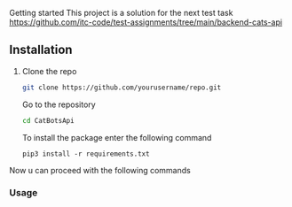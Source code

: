 Getting started
This project is a solution for the next test task
https://github.com/itc-code/test-assignments/tree/main/backend-cats-api
## Installation
1. Clone the repo
   ```sh
   git clone https://github.com/yourusername/repo.git
   ```
   Go to the repository 
   ``` sh
   cd CatBotsApi
   ```

    To install the package enter the following command 
    ```
   pip3 install -r requirements.txt
    ```
Now u can proceed with the following commands 
### Usage
